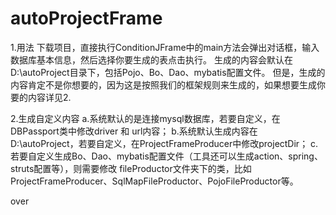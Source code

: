 autoProjectFrame
================
1.用法
   下载项目，直接执行ConditionJFrame中的main方法会弹出对话框，输入数据库基本信息，然后选择你要生成的表点击执行。
生成的内容会默认在D:\autoProject目录下，包括Pojo、Bo、Dao、mybatis配置文件。
但是，生成的内容肯定不是你想要的，因为这是按照我们的框架规则来生成的，如果想要生成你要的内容详见2.

2.生成自定义内容
   a.系统默认的是连接mysql数据库，若要自定义，在DBPassport类中修改driver 和 url内容；
   b.系统默认生成内容在D:\autoProject，若要自定义，在ProjectFrameProducer中修改projectDir；
   c.若要自定义生成Bo、Dao、mybatis配置文件（工具还可以生成action、spring、struts配置等），则需要修改
   fileProductor文件夹下的类，比如ProjectFrameProducer、SqlMapFileProductor、PojoFileProductor等。
   
   over
